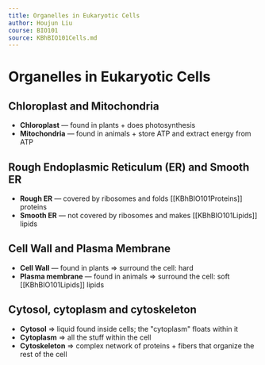 ```yaml
---
title: Organelles in Eukaryotic Cells
author: Houjun Liu
course: BIO101
source: KBhBIO101Cells.md
---
```


# Organelles in Eukaryotic Cells

## Chloroplast and Mitochondria
* **Chloroplast** — found in plants + does photosynthesis
* **Mitochondria** — found in animals + store ATP and extract energy from ATP

## Rough Endoplasmic Reticulum (ER) and Smooth ER	
* **Rough ER** — covered by ribosomes and folds [[KBhBIO101Proteins]] proteins
* **Smooth ER** — not covered by ribosomes and makes [[KBhBIO101Lipids]] lipids

## Cell Wall and Plasma Membrane
* **Cell Wall** — found in plants => surround the cell: hard
* **Plasma membrane** — found in animals => surround the cell: soft [[KBhBIO101Lipids]] lipids

## Cytosol, cytoplasm and cytoskeleton
* **Cytosol** => liquid found inside cells; the "cytoplasm" floats within it
* **Cytoplasm** => all the stuff within the cell
* **Cytoskeleton** => complex network of proteins + fibers that organize the rest of the cell




